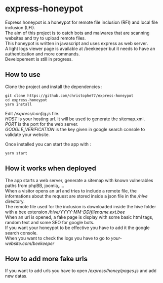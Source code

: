 # express-honeypot

Express honeypot is a honeypot for remote file inclusion (RFI) and local file inclusion (LFI).<br />
The aim of this project is to catch bots and malwares that are scanning websites and try to upload remote files.<br />
This honeypot is written in javascript and uses express as web server.<br />
A light logs viewer page is available at /beekeeper but it needs to have an authentication and more commands.<br />
Developement is still in progress.<br />

## How to use

Clone the project and install the dependencies :<br />

    git clone https://github.com/christophe77/express-honeypot
    cd express-honeypot
    yarn install

Edit _/express/config.js_ file.<br />
_HOST_ is your hosting url. It will be used to generate the sitemap.xml.<br />
_PORT_ is the port for the web server.<br />
_GOOGLE_VERIFICATION_ is the key given in google search console to validate your website.<br />

Once installed you can start the app with :<br />

    yarn start

## How it works when deployed

The app starts a web server, generate a sitemap with known vulnerables paths from phpBB, joomla,....<br />
When a visitor opens an url and tries to include a remote file, the informations about the request are stored inside a json file in the _/hive_ directory.<br />
The remote file used for the inclusion is downloaded inside the hive folder with a bee extension _/hive/YYYY-MM-DD/filename.ext.bee_<br />
When an url is opened, a fake page is display with some basic html tags, random text and some SEO for google bots.<br />
If you want your honeypot to be effective you have to add it the google search console.<br />
When you want to check the logs you have to go to _your-website.com/beekeeper_<br />

## How to add more fake urls

If you want to add urls you have to open _/express/honey/pages.js_ and add new datas.<br />
